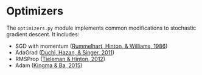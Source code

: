 # Optimizers

The `optimizers.py` module implements common modifications to stochastic gradient descent. It includes:

- SGD with momentum ([Rummelhart, Hinton, & Williams, 1986](https://www.cs.princeton.edu/courses/archive/spring18/cos495/res/backprop_old.pdf))
- AdaGrad ([Duchi, Hazan, & Singer, 2011](http://jmlr.org/papers/volume12/duchi11a/duchi11a.pdf))
- RMSProp ([Tieleman & Hinton, 2012](http://www.cs.toronto.edu/~tijmen/csc321/slides/lecture_slides_lec6.pdf))
- Adam ([Kingma & Ba, 2015](https://arxiv.org/pdf/1412.6980v8.pdf))